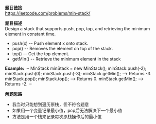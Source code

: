 **题目链接**  
https://leetcode.com/problems/min-stack/  

**题目描述**  
Design a stack that supports push, pop, top, and retrieving the minimum element in constant time.

* push(x) -- Push element x onto stack.
* pop() -- Removes the element on top of the stack.
* top() -- Get the top element.
* getMin() -- Retrieve the minimum element in the stack

**Example:**
···
MinStack minStack = new MinStack();
minStack.push(-2);
minStack.push(0);
minStack.push(-3);
minStack.getMin();   --> Returns -3.
minStack.pop();
minStack.top();      --> Returns 0.
minStack.getMin();   --> Returns -2.
···

**解题思路**  
* 我当时只能想到遍历原栈，但不符合题意
* 如果用一个变量记录最小值，pop后无法解决下一个最小值
* 方法是用一个栈来记录每次原栈操作后的最小值
